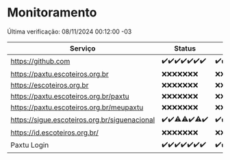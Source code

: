 # Monitoramento

Última verificação: 08/11/2024 00:12:00 -03

|Serviço|Status|Últimas 24h|
|---|---|---|
|https://github.com|<span title="2024-11-01: OK=23">✔️</span><span title="2024-11-02: OK=23">✔️</span><span title="2024-11-03: OK=23">✔️</span><span title="2024-11-04: OK=23">✔️</span><span title="2024-11-05: OK=23">✔️</span><span title="2024-11-06: OK=23">✔️</span><span title="2024-11-07: OK=2">✔️</span>|<span title="07/11/2024 00:15:00 -03 : 200">✔️</span><span title="07/11/2024 01:10:00 -03 : 200">✔️</span><span title="07/11/2024 02:08:00 -03 : 200">✔️</span><span title="07/11/2024 03:11:00 -03 : 200">✔️</span><span title="07/11/2024 04:08:00 -03 : 200">✔️</span><span title="07/11/2024 05:11:00 -03 : 200">✔️</span><span title="07/11/2024 06:08:00 -03 : 200">✔️</span><span title="07/11/2024 07:08:00 -03 : 200">✔️</span><span title="07/11/2024 08:06:00 -03 : 200">✔️</span><span title="07/11/2024 09:14:00 -03 : 200">✔️</span><span title="07/11/2024 10:15:00 -03 : 200">✔️</span><span title="07/11/2024 11:07:00 -03 : 200">✔️</span><span title="07/11/2024 12:08:00 -03 : 200">✔️</span><span title="07/11/2024 13:09:00 -03 : 200">✔️</span><span title="07/11/2024 14:07:00 -03 : 200">✔️</span><span title="07/11/2024 15:10:00 -03 : 200">✔️</span><span title="07/11/2024 16:06:00 -03 : 200">✔️</span><span title="07/11/2024 17:08:00 -03 : 200">✔️</span><span title="07/11/2024 18:07:00 -03 : 200">✔️</span><span title="07/11/2024 19:07:00 -03 : 200">✔️</span><span title="07/11/2024 20:08:00 -03 : 200">✔️</span><span title="07/11/2024 21:39:00 -03 : 200">✔️</span><span title="07/11/2024 23:09:00 -03 : 200">✔️</span><span title="08/11/2024 00:12:00 -03 : 200">✔️</span>|
|https://paxtu.escoteiros.org.br|<span title="2024-11-01: Falhas=23">❌</span><span title="2024-11-02: Falhas=23">❌</span><span title="2024-11-03: Falhas=23">❌</span><span title="2024-11-04: Falhas=23">❌</span><span title="2024-11-05: Falhas=23">❌</span><span title="2024-11-06: Falhas=23">❌</span><span title="2024-11-07: Falhas=2">❌</span>|<span title="07/11/2024 00:15:00 -03 : 403">❌</span><span title="07/11/2024 01:10:00 -03 : 403">❌</span><span title="07/11/2024 02:08:00 -03 : 403">❌</span><span title="07/11/2024 03:11:00 -03 : 403">❌</span><span title="07/11/2024 04:08:00 -03 : 403">❌</span><span title="07/11/2024 05:11:00 -03 : 403">❌</span><span title="07/11/2024 06:08:00 -03 : 403">❌</span><span title="07/11/2024 07:08:00 -03 : 403">❌</span><span title="07/11/2024 08:06:00 -03 : 403">❌</span><span title="07/11/2024 09:14:00 -03 : 403">❌</span><span title="07/11/2024 10:15:00 -03 : 403">❌</span><span title="07/11/2024 11:07:00 -03 : 403">❌</span><span title="07/11/2024 12:08:00 -03 : 403">❌</span><span title="07/11/2024 13:09:00 -03 : 403">❌</span><span title="07/11/2024 14:07:00 -03 : 403">❌</span><span title="07/11/2024 15:10:00 -03 : 403">❌</span><span title="07/11/2024 16:06:00 -03 : 403">❌</span><span title="07/11/2024 17:08:00 -03 : 403">❌</span><span title="07/11/2024 18:07:00 -03 : 403">❌</span><span title="07/11/2024 19:07:00 -03 : 403">❌</span><span title="07/11/2024 20:08:00 -03 : 403">❌</span><span title="07/11/2024 21:39:00 -03 : 403">❌</span><span title="07/11/2024 23:09:00 -03 : 403">❌</span><span title="08/11/2024 00:12:00 -03 : 403">❌</span>|
|https://escoteiros.org.br|<span title="2024-11-01: Falhas=23">❌</span><span title="2024-11-02: Falhas=23">❌</span><span title="2024-11-03: Falhas=23">❌</span><span title="2024-11-04: Falhas=23">❌</span><span title="2024-11-05: Falhas=23">❌</span><span title="2024-11-06: Falhas=23">❌</span><span title="2024-11-07: Falhas=2">❌</span>|<span title="07/11/2024 00:15:00 -03 : 403">❌</span><span title="07/11/2024 01:10:00 -03 : 403">❌</span><span title="07/11/2024 02:08:00 -03 : 403">❌</span><span title="07/11/2024 03:11:00 -03 : 403">❌</span><span title="07/11/2024 04:08:00 -03 : 403">❌</span><span title="07/11/2024 05:11:00 -03 : 403">❌</span><span title="07/11/2024 06:08:00 -03 : 403">❌</span><span title="07/11/2024 07:08:00 -03 : 403">❌</span><span title="07/11/2024 08:06:00 -03 : 403">❌</span><span title="07/11/2024 09:14:00 -03 : 403">❌</span><span title="07/11/2024 10:15:00 -03 : 403">❌</span><span title="07/11/2024 11:07:00 -03 : 403">❌</span><span title="07/11/2024 12:08:00 -03 : 403">❌</span><span title="07/11/2024 13:09:00 -03 : 403">❌</span><span title="07/11/2024 14:07:00 -03 : 403">❌</span><span title="07/11/2024 15:10:00 -03 : 403">❌</span><span title="07/11/2024 16:06:00 -03 : 403">❌</span><span title="07/11/2024 17:08:00 -03 : 403">❌</span><span title="07/11/2024 18:07:00 -03 : 403">❌</span><span title="07/11/2024 19:07:00 -03 : 403">❌</span><span title="07/11/2024 20:08:00 -03 : 403">❌</span><span title="07/11/2024 21:39:00 -03 : 403">❌</span><span title="07/11/2024 23:09:00 -03 : 403">❌</span><span title="08/11/2024 00:12:00 -03 : 403">❌</span>|
|https://paxtu.escoteiros.org.br/paxtu|<span title="2024-11-01: Falhas=23">❌</span><span title="2024-11-02: Falhas=23">❌</span><span title="2024-11-03: Falhas=23">❌</span><span title="2024-11-04: Falhas=23">❌</span><span title="2024-11-05: Falhas=23">❌</span><span title="2024-11-06: Falhas=23">❌</span><span title="2024-11-07: Falhas=2">❌</span>|<span title="07/11/2024 00:15:00 -03 : 403">❌</span><span title="07/11/2024 01:10:00 -03 : 403">❌</span><span title="07/11/2024 02:08:00 -03 : 403">❌</span><span title="07/11/2024 03:11:00 -03 : 403">❌</span><span title="07/11/2024 04:08:00 -03 : 403">❌</span><span title="07/11/2024 05:11:00 -03 : 403">❌</span><span title="07/11/2024 06:08:00 -03 : 403">❌</span><span title="07/11/2024 07:08:00 -03 : 403">❌</span><span title="07/11/2024 08:06:00 -03 : 403">❌</span><span title="07/11/2024 09:14:00 -03 : 403">❌</span><span title="07/11/2024 10:15:00 -03 : 403">❌</span><span title="07/11/2024 11:07:00 -03 : 403">❌</span><span title="07/11/2024 12:08:00 -03 : 403">❌</span><span title="07/11/2024 13:09:00 -03 : 403">❌</span><span title="07/11/2024 14:07:00 -03 : 403">❌</span><span title="07/11/2024 15:10:00 -03 : 403">❌</span><span title="07/11/2024 16:06:00 -03 : 403">❌</span><span title="07/11/2024 17:08:00 -03 : 403">❌</span><span title="07/11/2024 18:07:00 -03 : 403">❌</span><span title="07/11/2024 19:07:00 -03 : 403">❌</span><span title="07/11/2024 20:08:00 -03 : 403">❌</span><span title="07/11/2024 21:39:00 -03 : 403">❌</span><span title="07/11/2024 23:09:00 -03 : 403">❌</span><span title="08/11/2024 00:12:00 -03 : 403">❌</span>|
|https://paxtu.escoteiros.org.br/meupaxtu|<span title="2024-11-01: Falhas=23">❌</span><span title="2024-11-02: Falhas=23">❌</span><span title="2024-11-03: Falhas=23">❌</span><span title="2024-11-04: Falhas=23">❌</span><span title="2024-11-05: Falhas=23">❌</span><span title="2024-11-06: Falhas=23">❌</span><span title="2024-11-07: Falhas=2">❌</span>|<span title="07/11/2024 00:15:00 -03 : 403">❌</span><span title="07/11/2024 01:10:00 -03 : 403">❌</span><span title="07/11/2024 02:08:00 -03 : 403">❌</span><span title="07/11/2024 03:11:00 -03 : 403">❌</span><span title="07/11/2024 04:08:00 -03 : 403">❌</span><span title="07/11/2024 05:11:00 -03 : 403">❌</span><span title="07/11/2024 06:08:00 -03 : 403">❌</span><span title="07/11/2024 07:08:00 -03 : 403">❌</span><span title="07/11/2024 08:06:00 -03 : 403">❌</span><span title="07/11/2024 09:14:00 -03 : 403">❌</span><span title="07/11/2024 10:15:00 -03 : 403">❌</span><span title="07/11/2024 11:07:00 -03 : 403">❌</span><span title="07/11/2024 12:08:00 -03 : 403">❌</span><span title="07/11/2024 13:09:00 -03 : 403">❌</span><span title="07/11/2024 14:07:00 -03 : 403">❌</span><span title="07/11/2024 15:10:00 -03 : 403">❌</span><span title="07/11/2024 16:06:00 -03 : 403">❌</span><span title="07/11/2024 17:08:00 -03 : 403">❌</span><span title="07/11/2024 18:07:00 -03 : 403">❌</span><span title="07/11/2024 19:07:00 -03 : 403">❌</span><span title="07/11/2024 20:08:00 -03 : 403">❌</span><span title="07/11/2024 21:39:00 -03 : 403">❌</span><span title="07/11/2024 23:09:00 -03 : 403">❌</span><span title="08/11/2024 00:12:00 -03 : 403">❌</span>|
|https://sigue.escoteiros.org.br/siguenacional|<span title="2024-11-01: OK=23">✔️</span><span title="2024-11-02: OK=23">✔️</span><span title="2024-11-03: OK=22, Falhas=1">⚠️</span><span title="2024-11-04: OK=22, Falhas=1">⚠️</span><span title="2024-11-05: OK=23">✔️</span><span title="2024-11-06: OK=22, Falhas=1">⚠️</span><span title="2024-11-07: OK=2">✔️</span>|<span title="07/11/2024 00:15:00 -03 : 200">✔️</span><span title="07/11/2024 01:10:00 -03 : 200">✔️</span><span title="07/11/2024 02:08:00 -03 : 200">✔️</span><span title="07/11/2024 03:11:00 -03 : 200">✔️</span><span title="07/11/2024 04:08:00 -03 : 200">✔️</span><span title="07/11/2024 05:11:00 -03 : 200">✔️</span><span title="07/11/2024 06:08:00 -03 : 200">✔️</span><span title="07/11/2024 07:08:00 -03 : 200">✔️</span><span title="07/11/2024 08:06:00 -03 : 200">✔️</span><span title="07/11/2024 09:14:00 -03 : 200">✔️</span><span title="07/11/2024 10:15:00 -03 : 200">✔️</span><span title="07/11/2024 11:07:00 -03 : 200">✔️</span><span title="07/11/2024 12:08:00 -03 : 200">✔️</span><span title="07/11/2024 13:09:00 -03 : 200">✔️</span><span title="07/11/2024 14:07:00 -03 : 200">✔️</span><span title="07/11/2024 15:10:00 -03 : 200">✔️</span><span title="07/11/2024 16:06:00 -03 : 200">✔️</span><span title="07/11/2024 17:08:00 -03 : 200">✔️</span><span title="07/11/2024 18:07:00 -03 : 200">✔️</span><span title="07/11/2024 19:07:00 -03 : 200">✔️</span><span title="07/11/2024 20:08:00 -03 : 200">✔️</span><span title="07/11/2024 21:39:00 -03 : 200">✔️</span><span title="07/11/2024 23:09:00 -03 : 200">✔️</span><span title="08/11/2024 00:12:00 -03 : 200">✔️</span>|
|https://id.escoteiros.org.br/|<span title="2024-11-01: Falhas=23">❌</span><span title="2024-11-02: Falhas=23">❌</span><span title="2024-11-03: Falhas=23">❌</span><span title="2024-11-04: Falhas=23">❌</span><span title="2024-11-05: Falhas=23">❌</span><span title="2024-11-06: Falhas=23">❌</span><span title="2024-11-07: Falhas=2">❌</span>|<span title="07/11/2024 00:15:00 -03 : 403">❌</span><span title="07/11/2024 01:10:00 -03 : 403">❌</span><span title="07/11/2024 02:08:00 -03 : 403">❌</span><span title="07/11/2024 03:11:00 -03 : 403">❌</span><span title="07/11/2024 04:08:00 -03 : 403">❌</span><span title="07/11/2024 05:11:00 -03 : 403">❌</span><span title="07/11/2024 06:08:00 -03 : 403">❌</span><span title="07/11/2024 07:08:00 -03 : 403">❌</span><span title="07/11/2024 08:06:00 -03 : 403">❌</span><span title="07/11/2024 09:14:00 -03 : 403">❌</span><span title="07/11/2024 10:15:00 -03 : 403">❌</span><span title="07/11/2024 11:07:00 -03 : 403">❌</span><span title="07/11/2024 12:08:00 -03 : 403">❌</span><span title="07/11/2024 13:09:00 -03 : 403">❌</span><span title="07/11/2024 14:07:00 -03 : 403">❌</span><span title="07/11/2024 15:10:00 -03 : 403">❌</span><span title="07/11/2024 16:06:00 -03 : 403">❌</span><span title="07/11/2024 17:08:00 -03 : 403">❌</span><span title="07/11/2024 18:07:00 -03 : 403">❌</span><span title="07/11/2024 19:07:00 -03 : 403">❌</span><span title="07/11/2024 20:08:00 -03 : 403">❌</span><span title="07/11/2024 21:39:00 -03 : 403">❌</span><span title="07/11/2024 23:09:00 -03 : 403">❌</span><span title="08/11/2024 00:12:00 -03 : 403">❌</span>|
|Paxtu Login|<span title="2024-11-01: OK=23">✔️</span><span title="2024-11-02: OK=23">✔️</span><span title="2024-11-03: OK=23">✔️</span><span title="2024-11-04: OK=23">✔️</span><span title="2024-11-05: OK=23">✔️</span><span title="2024-11-06: OK=23">✔️</span><span title="2024-11-07: OK=2">✔️</span>|<span title="07/11/2024 00:15:00 -03 : 200">✔️</span><span title="07/11/2024 01:10:00 -03 : 200">✔️</span><span title="07/11/2024 02:08:00 -03 : 200">✔️</span><span title="07/11/2024 03:11:00 -03 : 200">✔️</span><span title="07/11/2024 04:08:00 -03 : 200">✔️</span><span title="07/11/2024 05:11:00 -03 : 200">✔️</span><span title="07/11/2024 06:08:00 -03 : 200">✔️</span><span title="07/11/2024 07:08:00 -03 : 200">✔️</span><span title="07/11/2024 08:06:00 -03 : 200">✔️</span><span title="07/11/2024 09:14:00 -03 : 200">✔️</span><span title="07/11/2024 10:15:00 -03 : 200">✔️</span><span title="07/11/2024 11:07:00 -03 : 200">✔️</span><span title="07/11/2024 12:08:00 -03 : 200">✔️</span><span title="07/11/2024 13:09:00 -03 : 200">✔️</span><span title="07/11/2024 14:07:00 -03 : 200">✔️</span><span title="07/11/2024 15:10:00 -03 : 200">✔️</span><span title="07/11/2024 16:06:00 -03 : 200">✔️</span><span title="07/11/2024 17:08:00 -03 : 200">✔️</span><span title="07/11/2024 18:07:00 -03 : 200">✔️</span><span title="07/11/2024 19:07:00 -03 : 200">✔️</span><span title="07/11/2024 20:08:00 -03 : 200">✔️</span><span title="07/11/2024 21:39:00 -03 : 200">✔️</span><span title="07/11/2024 23:09:00 -03 : 200">✔️</span><span title="08/11/2024 00:12:00 -03 : 200">✔️</span>|
